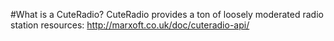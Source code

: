 ﻿#What is a CuteRadio?
CuteRadio provides a ton of loosely moderated radio station resources:
http://marxoft.co.uk/doc/cuteradio-api/